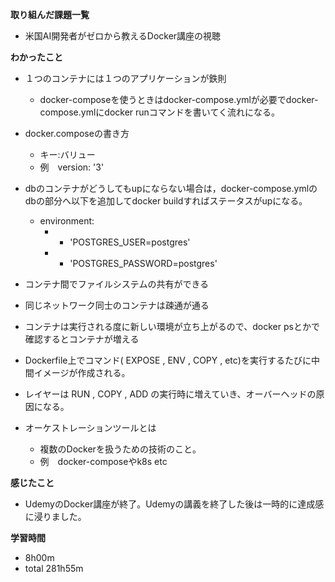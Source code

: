 **取り組んだ課題一覧**
* 米国AI開発者がゼロから教えるDocker講座の視聴

**わかったこと**
* １つのコンテナには１つのアプリケーションが鉄則
  * docker-composeを使うときはdocker-compose.ymlが必要でdocker-compose.ymlにdocker runコマンドを書いてく流れになる。
* docker.composeの書き方
  * キー:バリュー
  * 例　version: '3'

* dbのコンテナがどうしてもupにならない場合は，docker-compose.ymlのdbの部分へ以下を追加してdocker buildすればステータスがupになる。
  * environment:
    * - 'POSTGRES_USER=postgres'
    * - 'POSTGRES_PASSWORD=postgres'

* コンテナ間でファイルシステムの共有ができる
* 同じネットワーク同士のコンテナは疎通が通る
* コンテナは実行される度に新しい環境が立ち上がるので、docker psとかで確認するとコンテナが増える

* Dockerfile上でコマンド( EXPOSE , ENV , COPY , etc)を実行するたびに中間イメージが作成される。
* レイヤーは RUN , COPY , ADD の実行時に増えていき、オーバーヘッドの原因になる。

* オーケストレーションツールとは
  * 複数のDockerを扱うための技術のこと。
  * 例　docker-composeやk8s etc

**感じたこと**
* UdemyのDocker講座が終了。Udemyの講義を終了した後は一時的に達成感に浸りました。

**学習時間**
* 8h00m
 * total 281h55m
